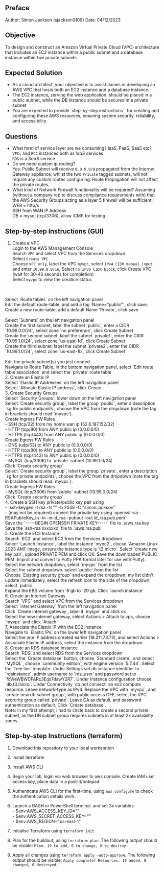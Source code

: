 ## Preface
Author: Simon Jackson (sjackson0109)
Date: 04/12/2023

## Objective
To design and construct an Amazon Virtual Private Cloud (VPC) architecture that includes an EC2 instance within a public subnet and a database instance within *two* private subnets.

## Expected Solution
- As a cloud architect, your objective is to assist James in developing an AWS VPC that hosts both an EC2 instance and a database instance.
- The EC2 instance, serving the web application, should be placed in a public subnet, while the DB instance should be secured in a private subnet
- You are expected to provide `step-by-step instructions`` for creating and configuring these AWS resources, ensuring system security, reliability, and accessibility.


## Questions
- What form of service layer are we consuming? IaaS, PaaS, SaaS etc?
 <br> `VPCs` and `EC2` instances both as *IaaS* services
 <br> `RDS` is a *SaaS* service
- Do we need custom ip routing?
 <br> Yes. Public Subnet will receive `0.0.0.0/0` propagated from the Internet Gateway appliance; whilst the two `Private` tagged subnets, will not require any custom routes configuring. Route Propagation will not affect the private routes.  
- What kind of Network Firewall functionality will be required? Assuming (without a company rep to discuss compliance requirements with) that the AWS Security Groups acting as a layer 5 firewall will be sufficient.
 <br> WEB = http/s
 <br> SSH from WAN IP Address
 <br> DB = mysql (tcp/3306), allow ICMP for testing


## Step-by-step Instructions (GUI)
1. Create a VPC
 <br> Login to the AWS Management Console
 <br> Search `VPC` and select VPC from the Services dropdown
 <br> Select `Create VPC`
 <br> Choose `VPC only`, label the VPC `myvpc`, select `IPv4 CIDR manual input` and enter `10.99.0.0/16`, Select  `no IPv6 CIDR block`, click Create VPC
 <br> (wait for 30-40 seconds for completion)
 <br> Select `myvpc` to view the creation status
 <br> 
 <br> Select `Route tables` on the left navigation panel
 <br> Edit the default route-table, and add a tag `Name="public"`, click save.
 <br> Create a new route-table, add a default Name `Private`, click save.
 <br> 
 <br> Select `Subnets` on the left navigation panel
 <br> Create the first subnet, label the subnet `public`, enter a CIDR  `10.99.0.0/24`, select zone `no preference`, click Create Subnet
 <br> Create the second subnet, label the subnet `private1`, enter the CIDR `10.99.1.0/24`, select zone `us-east-1d`, click Create Subnet
 <br> Create the third subnet, label the subnet `private2`, enter the CIDR `10.99.1.0/24`, select zone `us-east-1b`, click Create Subnet
 <br> 
 <br> Edit the private subnet(s) you just created
 <br> Navigate to Route Table, in the bottom navigation panel, select `Edit route table association` and select the `private` route table
 <br> 
2. Create an Elastic IP
 <br> Select `Elastic IP Addresses` on the left navigation panel
 <br> Select `Allocate Elastic IP address`, click Create
 <br> 
3. Create Security Groups
 <br> Select `Security Groups`, lower down on the left navigation panel
 <br> Select `Create security group`, label the group `public`, enter a description `sg for public endpoints`, choose the VPC from the dropdown (note the tag in brackets should read `myvpc`).
 <br> Create Ingress FW Rules
 <br> - SSH (tcp/22) from my home wan ip (52.6.187.152/32)
 <br> - HTTP (tcp/80) from ANY public ip (0.0.0.0/0)
 <br> - HTTPS (tcp/443) from ANY public ip (0.0.0.0/0)
 <br> Create Egress FW Rules
 <br> - DNS (udp/53) to ANY public ip (0.0.0.0/0)
 <br> - HTTP (tcp/80) to ANY public ip (0.0.0.0/0)
 <br> - HTTPS (tcp/443) to ANY public ip (0.0.0.0/0)
 <br> - MySQL (tcp/3306) to `private` subnet (10.99.1.0/24)
 <br> Click `Create security group`
 <br> Select `Create security group`, label the group `private`, enter a description `sg for private endpoints`, choose the VPC from the dropdown (note the tag in brackets should read `myvpc`).
 <br> Create Ingress FW Rules
 <br> - MySQL (tcp/3306)  from `public` subnet (10.99.0.0/24)
 <br> Click  `Create security group`
 <br> 
4. Create a SSH key private/public key pair using
 <br> - `ssh-keygen -t rsa -N "" -b 2048 -C "simon.jackson"`
 <br> - (may not be required) convert the private key using `openssl rsa -RSAPublicKey_in -in -in id_rsa -pubout -out id_rsa.pub.pem`
 <br> Save the `-----BEGIN OPENSSH PRIVATE KEY-----` file to .\aws.rsa.key
 <br> Save the `ssh-rsa xxxxxxx` file to .\aws.rsa.pub
 <br> 
5. Create the EC2 Instance
 <br> Search `EC2` and select EC2 from the Services dropdown 
 <br> Select `Launch Instance`, label the instance `myec2`, cloose `Amazon Linux 2023 AMI` image, ensure the instance type is `t2.micro`. Select `create new key pair`, upload PRIVATE PEM and click OK.  Save the downloaded PUBLIC PEM.  Improt and convert to Putty PPK format later for use with Putty).
 <br> Select the network dropdown, select `myvpc` from the list
 <br> Select the subnet dropdown, select `public` from the list
 <br> Choose `Existing security group` and expand the dropdown, my list didn't update immediately, select the refresh icon to the side of the dropdown, select `public`
 <br> Expand the EBS volume from `8`gb to `20`gb. Click `launch instance`
 <br> 
6. Create an Internet Gateway
 <br> Search `VPC` and select VPC from the Services dropdown
 <br> Select `Internet Gateway` from the left navigation panel
 <br> Click `Create internet gateway`, label it `myigw` and click ok
 <br> Select the new internet gateway, select Actions > Attach to vpc, choose `myvpc` and click `Attach`
 <br> 
7. Associate the Elastic IP with the EC2 instance
 <br> Navigate to `Elastic IPs` on the lower left navigation panel
 <br> Select the one IP address created earlier (18.211.73.73), and select Actions > Associate Elastic IP address, select the instance from the dropdown.
 <br> 
8. Create an RDS database instance
 <br> Search `RDS` and select RDS from the Services dropdown
 <br> Select the `Create database` button, choose `Standard create`, and select `MySQL`, choose `community edition`, with engine version `5.7.44`. Select the `free tier` template. Under Settings set db instance identifier to `rdsinstance`, admin username to `rds_user` and  password set to `fcWeWBWDFARc3Eqx7dswY2R7`. Under Instance configuration choose `db.t3.micro`. Under Connectivity `do not connect` an ec2 compute resource. Leave network-type as IPv4. Replace the VPC with `myvpc`, and `create new db subnet group`, with public access OFF, select the VPC secrurity group called `private`. Leave CA as default, and password authentication as default. Click `Create database`.
 <br> Note: in my first attempt, i had to circle back to create a second private subnet, as the DB subnet group requires subnets in at least 2x availability zones.



## Step-by-step Instructions (terraform)
1. Download this repository to your local workstation
2. Install terraform
3. Install AWS CLI
4. Begin your lab, login via web browser to aws console. Create IAM user access key, place data in a post-it/notepad
5. Authenticate AWS CLI for the first-time, using `aws configure` to check the authentication details work.
6. Launch a BASH or PowerShell terminal. and set 3x variables:
 <br> - $env:AWS_ACCESS_KEY_ID="<KEY-GOES-HERE>"
 <br> - $env:AWS_SECRET_ACCESS_KEY="<SECRET-VALUE-GOES-HERE>"
 <br> - $env:AWS_REGION="us-east-1"
 
7. Initialise Terraform using `terraform init`
8. Plan for the buildout, using `terraform plan`. The following output should be visible:
```Plan: 19 to add, 0 to change, 0 to destroy.```
9. Apply all changes using `terraform apply -auto-approve`. The following output should be visible:
```Apply complete! Resources: 19 added, 0 changed, 0 destroyed.```